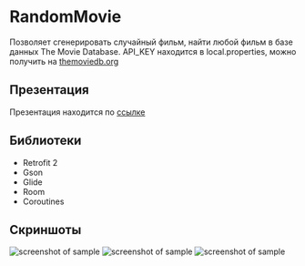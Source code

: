 # RandomMovie
Позволяет сгенерировать случайный фильм, найти любой фильм в базе данных The Movie Database. 
API_KEY находится в local.properties, можно получить на [themoviedb.org](https://www.themoviedb.org)

## Презентация
Презентация находится по [ссылке](https://www.dropbox.com/s/2nt7xue2cuidzxp/%D0%A1%D1%8B%D1%81%D1%83%D0%B5%D0%B2%20%D0%92%D0%B8%D0%BA%D1%82%D0%BE%D1%80.pptx?dl=0)

## Библиотеки
* Retrofit 2
* Gson
* Glide
* Room
* Coroutines

## Скриншоты

![screenshot of sample](https://pp.userapi.com/c851024/v851024311/1295d7/poxjqA0zsX0.jpg) ![screenshot of sample](https://pp.userapi.com/c851024/v851024311/1295f7/fA5YNrXXn64.jpg) ![screenshot of sample](https://pp.userapi.com/c851024/v851024311/1295f0/_mdbYJBkHN0.jpg)

